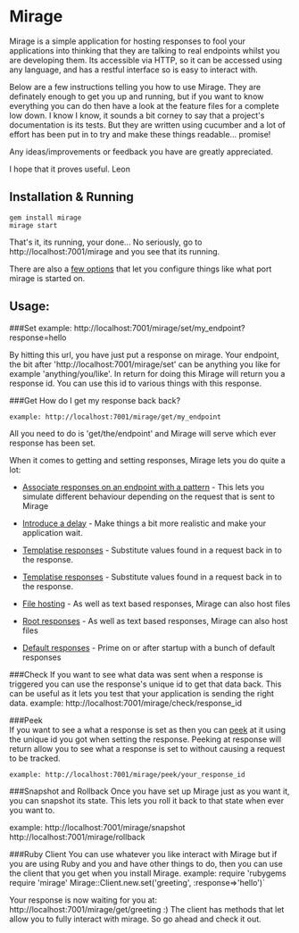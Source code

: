 Mirage
======
Mirage is a simple application for hosting responses to fool your applications into thinking that they are talking to real endpoints
whilst you are developing them. Its accessible via HTTP, so it can be accessed using any language, and has a restful interface so is easy to interact with.

Below are a few instructions telling you how to use Mirage. They are definately enough to get you up and running, but if you want to know everything you 
can do then have a look at the feature files for a complete low down. I know I know, it sounds a bit corney to say that a project's documentation is its tests. But they are written using
cucumber and a lot of effort has been put in to try and make these things readable... promise!  

Any ideas/improvements or feedback you have are greatly appreciated.

I hope that it proves useful.
Leon

Installation & Running
----------------------
`gem install mirage`  
`mirage start`  
    
That's it, its running, your done... No seriously, go to http://localhost:7001/mirage and you see that its running.

There are also a [few options](https://github.com/Ladtech/sandbox/blob/master/mirage/features/setting_responses_with_a_delay.feature) that let you configure things like what port mirage is started on.

Usage:
------
###Set
    example: http://localhost:7001/mirage/set/my_endpoint?response=hello  

By hitting this url, you have just put a response on mirage. Your endpoint, the bit after 'http://localhost:7001/mirage/set' can be anything you like for example 'anything/you/like'. In return for
  doing this Mirage will return you a response id. You can use this id to various things with this response.

###Get
How do I get my response back back?
  
    example: http://localhost:7001/mirage/get/my_endpoint  
  
All you need to do is 'get/the/endpoint' and Mirage will serve which ever response has been set.  

When it comes to getting and setting responses, Mirage lets you do quite a lot:  

 * [Associate responses on an endpoint with a pattern](http://github.com/Ladtech/sandbox/blob/master/mirage/features/setting_responses_with_pattern_matching.feature ) - This lets you simulate different behaviour depending on the request that is sent to Mirage
 
 * [Introduce a delay](https://github.com/Ladtech/sandbox/blob/master/mirage/features/setting_responses_with_a_delay.feature) - Make things a bit more realistic and make your application wait.
   
 * [Templatise responses](https://github.com/Ladtech/sandbox/blob/master/mirage/features/setting_responses_with_a_delay.feature) - Substitute values found in a request back in to the response.
  
 * [Templatise responses](https://github.com/Ladtech/sandbox/blob/master/mirage/features/setting_responses_with_a_delay.feature) - Substitute values found in a request back in to the response.
   
 * [File hosting](https://github.com/Ladtech/sandbox/blob/master/mirage/features/setting_responses_with_a_delay.feature) - As well as text based responses, Mirage can also host files
 
 * [Root responses](https://github.com/Ladtech/sandbox/blob/master/mirage/features/setting_responses_with_a_delay.feature) - As well as text based responses, Mirage can also host files
 
 * [Default responses](https://github.com/Ladtech/sandbox/blob/master/mirage/features/setting_responses_with_a_delay.feature) - Prime on or after startup with a bunch of default responses  
     
 
###Check
If you want to see what data was sent when a response is triggered you can use the response's unique id to get that data back. This can be useful as it lets you test that your application is sending the right data.
    example: http://localhost:7001/mirage/check/response_id

###Peek  
If you want to see a what a response is set as then you can [peek](https://github.com/Ladtech/sandbox/blob/master/mirage/features/setting_responses_with_a_delay.feature) at it using the unique id you got when setting the response.
Peeking at response will return allow you to see what a response is set to without causing a request to be tracked.

    example: http://localhost:7001/mirage/peek/your_response_id
###Snapshot and Rollback
Once you have set up Mirage just as you want it, you can snapshot its state. This lets you roll it back to that state when ever you want to.

example:
    http://localhost:7001/mirage/snapshot
    http://localhost:7001/mirage/rollback  

###Ruby Client
You can use whatever you like interact with Mirage but if you are using Ruby and you and have other things to do, then you can use 
the client that you get when you install Mirage. 
    example:
    require 'rubygems
    require 'mirage'
    Mirage::Client.new.set('greeting', :response=>'hello')` 

Your response is now waiting for you at: http://localhost:7001/mirage/get/greeting :)
The client has methods that let allow you to fully interact with mirage. So go ahead and check it out.  

